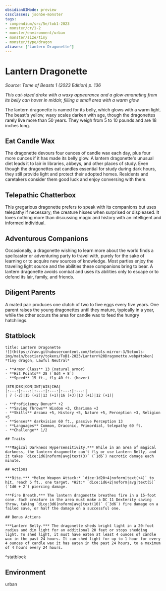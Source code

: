 ```yaml
---
obsidianUIMode: preview
cssclasses: json5e-monster
tags:
- compendium/src/5e/tob1-2023
- monster/cr/1-2
- monster/environment/urban
- monster/size/tiny
- monster/type/dragon
aliases: ["Lantern Dragonette"]
---
```

# Lantern Dragonette
*Source: Tome of Beasts 1 (2023 Edition) p. 136*  

*This cat-sized drake with a waxy appearance and a glow emanating from its belly can hover in midair, filling a small area with a warm glow.*

The lantern dragonette is named for its belly, which glows with a warm light. The beast's yellow, waxy scales darken with age, though the dragonettes rarely live more than 50 years. They weigh from 5 to 10 pounds and are 18 inches long.

## Eat Candle Wax

The dragonette devours four ounces of candle wax each day, plus four more ounces if it has made its belly glow. A lantern dragonette's unusual diet leads it to lair in libraries, abbeys, and other places of study. Even though the dragonettes eat candles essential for study during dark hours, they still provide light and protect their adopted homes. Residents and caretakers consider them good luck and enjoy conversing with them.

## Telepathic Chatterbox

This gregarious dragonette prefers to speak with its companions but uses telepathy if necessary; the creature hisses when surprised or displeased. It loves nothing more than discussing magic and history with an intelligent and informed individual.

## Adventurous Companions

Occasionally, a dragonette wishing to learn more about the world finds a spellcaster or adventuring party to travel with, purely for the sake of learning or to acquire new sources of knowledge. Most parties enjoy the traveling light source and the abilities these companions bring to bear. A lantern dragonette avoids combat and uses its abilities only to escape or to defend its lair, family, and friends.

## Diligent Parents

A mated pair produces one clutch of two to five eggs every five years. One parent raises the young dragonettes until they mature, typically in a year, while the other scours the area for candle wax to feed the hungry hatchlings.

## Statblock

```ad-statblock
title: Lantern Dragonette
![](https://raw.githubusercontent.com/5etools-mirror-3/5etools-img/main/bestiary/tokens/ToB1-2023/Lantern%20Dragonette.webp#token)
*Tiny dragon, Lawful Neutral*

- **Armor Class** 13 (natural armor)
- **Hit Points** 28 (`8d4 + 8`)
- **Speed** 15 ft., fly 40 ft. (hover)

|STR|DEX|CON|INT|WIS|CHA|
|:---:|:---:|:---:|:---:|:---:|:---:|
| 7 (-2)|15 (+2)|13 (+1)|16 (+3)|13 (+1)|12 (+1)|

- **Proficiency Bonus** +2
- **Saving Throws** Wisdom +3, Charisma +3
- **Skills** Arcana +5, History +5, Nature +5, Perception +3, Religion +5
- **Senses** darkvision 60 ft., passive Perception 13
- **Languages** Common, Draconic, Primordial, telepathy 60 ft.
- **Challenge** 1/2

## Traits

***Magical Darkness Hypersensitivity.*** While in an area of magical darkness, the lantern dragonette can't fly or use Lantern Belly, and it takes `dice:1d6|noform|avg|text(3)` (`1d6`) necrotic damage each minute.

## Actions

***Bite.*** *Melee Weapon Attack:* `dice:1d20+4|noform|text(+4)` to hit, reach 5 ft., one target. *Hit:* `dice:1d6+2|noform|avg|text(5)` (`1d6 + 2`) piercing damage.

***Fire Breath.*** The lantern dragonette breathes fire in a 15-foot cone. Each creature in the area must make a DC 11 Dexterity saving throw, taking `dice:3d6|noform|avg|text(10)` (`3d6`) fire damage on a failed save, or half the damage on a successful one.

## Bonus Actions

***Lantern Belly.*** The dragonette sheds bright light in a 20-foot radius and dim light for an additional 20 feet or stops shedding light. To shed light, it must have eaten at least 4 ounces of candle wax in the past 24 hours. It can shed light for up to 1 hour for every 4 ounces of candle wax it has eaten in the past 24 hours, to a maximum of 4 hours every 24 hours.
```
^statblock

## Environment

urban